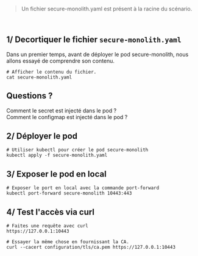 > Un fichier secure-monolith.yaml est présent à la racine du scénario.
<br>

## 1/ Decortiquer le fichier `secure-monolith.yaml`
Dans un premier temps, avant de déployer le pod secure-monolith, nous allons essayé de comprendre son contenu.
```
# Afficher le contenu du fichier.
cat secure-monolith.yaml
```

## Questions ?
Comment le secret est injecté dans le pod ? <br>
Comment le configmap est injecté dans le pod ?

## 2/ Déployer le pod
```
# Utiliser kubectl pour créer le pod secure-monolith
kubectl apply -f secure-monolith.yaml
```

## 3/ Exposer le pod en local
```
# Exposer le port en local avec la commande port-forward
kubectl port-forward secure-monolith 10443:443
```

## 4/ Test l'accès via curl
```
# Faites une requête avec curl
https://127.0.0.1:10443

# Essayer la même chose en fournissant la CA.
curl --cacert configuration/tls/ca.pem https://127.0.0.1:10443
```